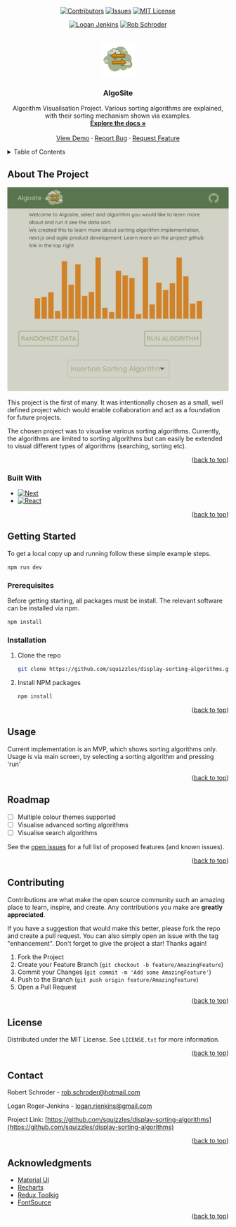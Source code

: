 <a name="readme-top"></a>

<!-- PROJECT SHIELDS -->
<!--
*** I'm using markdown "reference style" links for readability.
*** Reference links are enclosed in brackets [ ] instead of parentheses ( ).
*** See the bottom of this document for the declaration of the reference variables
*** for contributors-url, forks-url, etc. This is an optional, concise syntax you may use.
*** https://www.markdownguide.org/basic-syntax/#reference-style-links
-->

<!-- CONTRIBUTORS -->
<div align="center">

[![Contributors][contributors-shield]][contributors-url]
[![Issues][issues-shield]][issues-url]
[![MIT License][license-shield]][license-url]

</div>
<div align="center">

[![Logan Jenkins][linkedin-shield]][linkedin-url-logan]
[![Rob Schroder][linkedin-shield]][linkedin-url-rob]

</div>

<!-- PROJECT LOGO -->
<br />
<div align="center">
  <a href="https://github.com/squizzles/display-sorting-algorithms">
    <img src="public/AlgositeIcon.png" alt="Logo" width="80" height="80">
  </a>

<h3 align="center">AlgoSite</h3>

  <p align="center">
    Algorithm Visualisation Project. Various sorting algorithms are explained, with their sorting mechanism shown via examples.
    <br />
    <a href="https://github.com/squizzles/display-sorting-algorithms"><strong>Explore the docs »</strong></a>
    <br />
    <br />
    <a href="https://display-sorting-algorithms.vercel.app/">View Demo</a>
    ·
    <a href="https://github.com/squizzles/display-sorting-algorithms/issues">Report Bug</a>
    ·
    <a href="https://github.com/squizzles/display-sorting-algorithms/issues">Request Feature</a>
  </p>
</div>

<!-- TABLE OF CONTENTS -->
<details>
  <summary>Table of Contents</summary>
  <ol>
    <li>
      <a href="#about-the-project">About The Project</a>
      <ul>
        <li><a href="#built-with">Built With</a></li>
      </ul>
    </li>
    <li>
      <a href="#getting-started">Getting Started</a>
      <ul>
        <li><a href="#prerequisites">Prerequisites</a></li>
        <li><a href="#installation">Installation</a></li>
      </ul>
    </li>
    <li><a href="#usage">Usage</a></li>
    <li><a href="#roadmap">Roadmap</a></li>
    <li><a href="#contributing">Contributing</a></li>
    <li><a href="#license">License</a></li>
    <li><a href="#contact">Contact</a></li>
    <li><a href="#acknowledgments">Acknowledgments</a></li>
  </ol>
</details>

<!-- ABOUT THE PROJECT -->

## About The Project

[![AlgoSite Screen Shot][product-screenshot]](https://display-sorting-algorithms.vercel.app/)

This project is the first of many. It was intentionally chosen as a small, well defined project which would enable collaboration and act as a foundation for future projects.

The chosen project was to visualise various sorting algorithms. Currently, the algorithms are limited to sorting algorithms but can easily be extended to visual different types of algorithms (searching, sorting etc).

<p align="right">(<a href="#readme-top">back to top</a>)</p>

### Built With

- [![Next][Next.js]][Next-url]
- [![React][React.js]][React-url]

<p align="right">(<a href="#readme-top">back to top</a>)</p>

<!-- GETTING STARTED -->

## Getting Started

To get a local copy up and running follow these simple example steps.

```sh
npm run dev
```

### Prerequisites

Before getting starting, all packages must be install. The relevant software can be installed via npm.

```sh
npm install
```

### Installation

1. Clone the repo
   ```sh
   git clone https://github.com/squizzles/display-sorting-algorithms.git
   ```
2. Install NPM packages
   ```sh
   npm install
   ```

<p align="right">(<a href="#readme-top">back to top</a>)</p>

<!-- USAGE EXAMPLES -->

## Usage

Current implementation is an MVP, which shows sorting algorithms only. Usage is via main screen, by selecting a sorting algorithm and pressing 'run'

<p align="right">(<a href="#readme-top">back to top</a>)</p>

<!-- ROADMAP -->

## Roadmap

- [ ] Multiple colour themes supported
- [ ] Visualise advanced sorting algorithms
- [ ] Visualise search algorithms

See the [open issues](https://github.com/squizzles/display-sorting-algorithms/issues) for a full list of proposed features (and known issues).

<p align="right">(<a href="#readme-top">back to top</a>)</p>

<!-- CONTRIBUTING -->

## Contributing

Contributions are what make the open source community such an amazing place to learn, inspire, and create. Any contributions you make are **greatly appreciated**.

If you have a suggestion that would make this better, please fork the repo and create a pull request. You can also simply open an issue with the tag "enhancement".
Don't forget to give the project a star! Thanks again!

1. Fork the Project
2. Create your Feature Branch (`git checkout -b feature/AmazingFeature`)
3. Commit your Changes (`git commit -m 'Add some AmazingFeature'`)
4. Push to the Branch (`git push origin feature/AmazingFeature`)
5. Open a Pull Request

<p align="right">(<a href="#readme-top">back to top</a>)</p>

<!-- LICENSE -->

## License

Distributed under the MIT License. See `LICENSE.txt` for more information.

<p align="right">(<a href="#readme-top">back to top</a>)</p>

<!-- CONTACT -->

## Contact

Robert Schroder - rob.schroder@hotmail.com

<!-- I Know this isn't your email but I can't remember what it is -->

Logan Roger-Jenkins - logan.rjenkins@gmail.com

Project Link: [https://github.com/squizzles/display-sorting-algorithms](https://github.com/squizzles/display-sorting-algorithms)

<p align="right">(<a href="#readme-top">back to top</a>)</p>

<!-- ACKNOWLEDGMENTS -->

## Acknowledgments

- [Material UI](https://mui.com/)
- [Recharts](https://recharts.org/en-US/)
- [Redux Toolkig](https://redux-toolkit.js.org/)
- [FontSource](https://github.com/fontsource/fontsource)

<p align="right">(<a href="#readme-top">back to top</a>)</p>

<!-- MARKDOWN LINKS & IMAGES -->
<!-- https://www.markdownguide.org/basic-syntax/#reference-style-links -->

[contributors-shield]: https://img.shields.io/github/contributors/squizzles/display-sorting-algorithms.svg?style=for-the-badge
[contributors-url]: https://github.com/squizzles/display-sorting-algorithms/graphs/contributors
[issues-shield]: https://img.shields.io/github/issues/squizzles/display-sorting-algorithms.svg?style=for-the-badge
[issues-url]: https://github.com/squizzles/display-sorting-algorithms/issues
[license-shield]: https://img.shields.io/github/license/squizzles/display-sorting-algorithms.svg?style=for-the-badge
[license-url]: https://github.com/squizzles/display-sorting-algorithms/blob/master/LICENSE
[linkedin-shield]: https://img.shields.io/badge/-LinkedIn-black.svg?style=for-the-badge&logo=linkedin&colorB=555
[linkedin-url-logan]: https://www.linkedin.com/in/l-rogers-jenkins/
[linkedin-url-rob]: https://www.linkedin.com/in/robert-schroder-8b8b72123/
[product-screenshot]: public/images/AlgositeMainPage.png
[Next.js]: https://img.shields.io/badge/next.js-000000?style=for-the-badge&logo=nextdotjs&logoColor=white
[Next-url]: https://nextjs.org/
[React.js]: https://img.shields.io/badge/React-20232A?style=for-the-badge&logo=react&logoColor=61DAFB
[React-url]: https://reactjs.org/
[Vue.js]: https://img.shields.io/badge/Vue.js-35495E?style=for-the-badge&logo=vuedotjs&logoColor=4FC08D
[Vue-url]: https://vuejs.org/
[Angular.io]: https://img.shields.io/badge/Angular-DD0031?style=for-the-badge&logo=angular&logoColor=white
[Angular-url]: https://angular.io/
[Svelte.dev]: https://img.shields.io/badge/Svelte-4A4A55?style=for-the-badge&logo=svelte&logoColor=FF3E00
[Svelte-url]: https://svelte.dev/
[Laravel.com]: https://img.shields.io/badge/Laravel-FF2D20?style=for-the-badge&logo=laravel&logoColor=white
[Laravel-url]: https://laravel.com
[Bootstrap.com]: https://img.shields.io/badge/Bootstrap-563D7C?style=for-the-badge&logo=bootstrap&logoColor=white
[Bootstrap-url]: https://getbootstrap.com
[JQuery.com]: https://img.shields.io/badge/jQuery-0769AD?style=for-the-badge&logo=jquery&logoColor=white
[JQuery-url]: https://jquery.com
